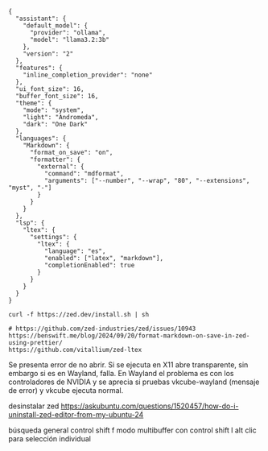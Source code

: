 ```{code} json
{
  "assistant": {
    "default_model": {
      "provider": "ollama",
      "model": "llama3.2:3b"
    },
    "version": "2"
  },
  "features": {
    "inline_completion_provider": "none"
  },
  "ui_font_size": 16,
  "buffer_font_size": 16,
  "theme": {
    "mode": "system",
    "light": "Andromeda",
    "dark": "One Dark"
  },
  "languages": {
    "Markdown": {
      "format_on_save": "on",
      "formatter": {
        "external": {
          "command": "mdformat",
          "arguments": ["--number", "--wrap", "80", "--extensions", "myst", "-"]
        }
      }
    }
  },
  "lsp": {
    "ltex": {
      "settings": {
        "ltex": {
          "language": "es",
          "enabled": ["latex", "markdown"],
          "completionEnabled": true
        }
      }
    }
  }
}
```

```
curl -f https://zed.dev/install.sh | sh

# https://github.com/zed-industries/zed/issues/10943
https://benswift.me/blog/2024/09/20/format-markdown-on-save-in-zed-using-prettier/
https://github.com/vitallium/zed-ltex
```

Se presenta error de no abrir. Si se ejecuta en X11 abre transparente, sin
embargo si es en Wayland, falla. En Wayland el problema es con los
controladores de NVIDIA y se aprecia si pruebas vkcube-wayland (mensaje de
error) y vkcube ejecuta normal.

desinstalar zed https://askubuntu.com/questions/1520457/how-do-i-uninstall-zed-editor-from-my-ubuntu-24


búsqueda general control shift f
modo multibuffer con control shift l
alt clic para selección individual
